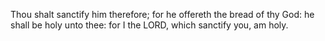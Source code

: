 Thou shalt sanctify him therefore; for he offereth the bread of thy God: he shall be holy unto thee: for I the LORD, which sanctify you, am holy.
